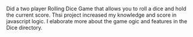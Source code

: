 Did a two player Rolling Dice Game that allows you to roll a dice and hold the current score. Thsi project increased my knowledge and score in javascript logic. I elaborate more about the game ogic and features in the Dice directory. 
